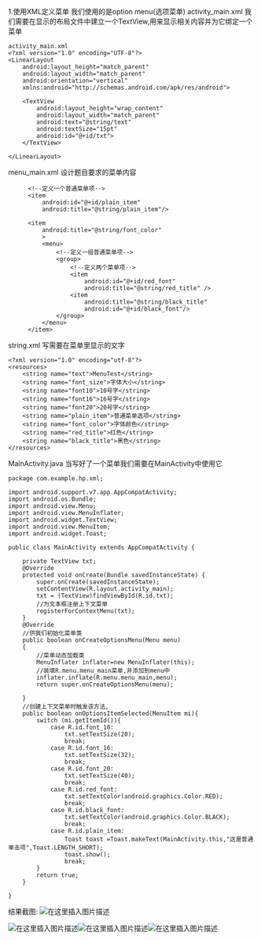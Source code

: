 1.使用XML定义菜单
我们使用的是option menu(选项菜单)
activity_main.xml
我们需要在显示的布局文件中建立一个TextView,用来显示相关内容并为它绑定一个菜单
```
activity_main.xml
<?xml version="1.0" encoding="UTF-8"?>
<LinearLayout
    android:layout_height="match_parent"
    android:layout_width="match_parent"
    android:orientation="vertical"
    xmlns:android="http://schemas.android.com/apk/res/android">

    <TextView
        android:layout_height="wrap_content"
        android:layout_width="match_parent"
        android:text="@string/text"
        android:textSize="15pt"
        android:id="@+id/txt">
    </TextView>
    
</LinearLayout>

```
menu_main.xml
设计题目要求的菜单内容
<?xml version="1.0" encoding="utf-8"?>
<!--根元素，无任何属性-->
<menu xmlns:android="http://schemas.android.com/apk/res/android">
    <!--定义菜单项-->
    <item
        android:title="@string/font_size">
        <!--子菜单-->
        <menu>
            <!--定义一组单选菜单项-->
            <group >
                <!--定义多个菜单项-->
                <item
                    android:id="@+id/font_10"
                    android:title="@string/font10"/>
                <item
                    android:id="@+id/font_16"
                    android:title="@string/font16"/>
                <item
                    android:id="@+id/font_20"
                    android:title="@string/font20"/>
            </group>
        </menu>
    </item>

    <!--定义一个普通菜单项-->
    <item
        android:id="@+id/plain_item"
        android:title="@string/plain_item"/>

    <item
        android:title="@string/font_color"
        >
        <menu>
            <!--定义一组普通菜单项-->
            <group>
                <!--定义两个菜单项-->
                <item
                    android:id="@+id/red_font"
                    android:title="@string/red_title" />
                <item
                    android:title="@string/black_title"
                    android:id="@+id/black_font"/>
            </group>
        </menu>
    </item>
</menu>

string.xml
写需要在菜单里显示的文字
```
<?xml version="1.0" encoding="utf-8"?>
<resources>
    <string name="text">MenuTest</string>
    <string name="font_size">字体大小</string>
    <string name="font10">10号字</string>
    <string name="font16">16号字</string>
    <string name="font20">20号字</string>
    <string name="plain_item">普通菜单选项</string>
    <string name="font_color">字体颜色</string>
    <string name="red_title">红色</string>
    <string name="black_title">黑色</string>
</resources>
```
MainActivity.java
当写好了一个菜单我们需要在MainActivity中使用它
```
package com.example.hp.xml;

import android.support.v7.app.AppCompatActivity;
import android.os.Bundle;
import android.view.Menu;
import android.view.MenuInflater;
import android.widget.TextView;
import android.view.MenuItem;
import android.widget.Toast;

public class MainActivity extends AppCompatActivity {

    private TextView txt;
    @Override
    protected void onCreate(Bundle savedInstanceState) {
        super.onCreate(savedInstanceState);
        setContentView(R.layout.activity_main);
        txt = (TextView)findViewById(R.id.txt);
        //为文本框注册上下文菜单
        registerForContextMenu(txt);
    }
    @Override
    //供我们初始化菜单类
    public boolean onCreateOptionsMenu(Menu menu)
    {
        //菜单动态加载类
        MenuInflater inflater=new MenuInflater(this);
        //装填R.menu.menu_main菜单,并添加到menu中
        inflater.inflate(R.menu.menu_main,menu);
        return super.onCreateOptionsMenu(menu);

    }
    //创建上下文菜单时触发该方法,
    public boolean onOptionsItemSelected(MenuItem mi){
        switch (mi.getItemId()){
            case R.id.font_10:
                txt.setTextSize(20);
                break;
            case R.id.font_16:
                txt.setTextSize(32);
                break;
            case R.id.font_20:
                txt.setTextSize(40);
                break;
            case R.id.red_font:
                txt.setTextColor(android.graphics.Color.RED);
                break;
            case R.id.black_font:
                txt.setTextColor(android.graphics.Color.BLACK);
                break;
            case R.id.plain_item:
                Toast toast =Toast.makeText(MainActivity.this,"这是普通单击项",Toast.LENGTH_SHORT);
                toast.show();
                break;
        }
        return true;
    }

}

```
结果截图:
![在这里插入图片描述](https://img-blog.csdnimg.cn/20190405153242313.jpg?x-oss-process=image/watermark,type_ZmFuZ3poZW5naGVpdGk,shadow_10,text_aHR0cHM6Ly9ibG9nLmNzZG4ubmV0L3FxXzQwOTQ2MDUz,size_16,color_FFFFFF,t_70)




![在这里插入图片描述](https://img-blog.csdnimg.cn/20190405153006165.jpg?x-oss-process=image/watermark,type_ZmFuZ3poZW5naGVpdGk,shadow_10,text_aHR0cHM6Ly9ibG9nLmNzZG4ubmV0L3FxXzQwOTQ2MDUz,size_16,color_FFFFFF,t_70)![在这里插入图片描述](https://img-blog.csdnimg.cn/20190405153059789.jpg?x-oss-process=image/watermark,type_ZmFuZ3poZW5naGVpdGk,shadow_10,text_aHR0cHM6Ly9ibG9nLmNzZG4ubmV0L3FxXzQwOTQ2MDUz,size_16,color_FFFFFF,t_70)![在这里插入图片描述](https://img-blog.csdnimg.cn/20190405153346704.jpg?x-oss-process=image/watermark,type_ZmFuZ3poZW5naGVpdGk,shadow_10,text_aHR0cHM6Ly9ibG9nLmNzZG4ubmV0L3FxXzQwOTQ2MDUz,size_16,color_FFFFFF,t_70)
